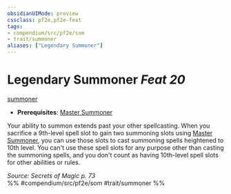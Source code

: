 ```yaml
---
obsidianUIMode: preview
cssclass: pf2e,pf2e-feat
tags:
- compendium/src/pf2e/som
- trait/summoner
aliases: ["Legendary Summoner"]
---
```

# Legendary Summoner  *Feat 20*  
[summoner](/rules/traits/summoner-som.md)  

- **Prerequisites**: [Master Summoner](/compendium/feats/master-summoner-som.md)

Your ability to summon extends past your other spellcasting. When you sacrifice a 9th-level spell slot to gain two summoning slots using [Master Summoner](/compendium/feats/master-summoner-som.md), you can use those slots to cast summoning spells heightened to 10th level. You can't use these spell slots for any purpose other than casting the summoning spells, and you don't count as having 10th-level spell slots for other abilities or rules.

*Source: Secrets of Magic p. 73*  
%% #compendium/src/pf2e/som #trait/summoner %%